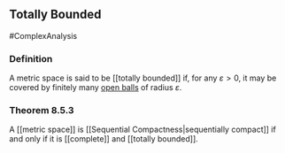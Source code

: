 ## Totally Bounded
#ComplexAnalysis  

### Definition
A metric space is said to be [[totally bounded]] if, for any $\varepsilon>0$, it may be covered by finitely many [open balls](Open%20Ball) of radius $\varepsilon$.

### Theorem 8.5.3
A [[metric space]] is [[Sequential Compactness|sequentially compact]] if and only if it is [[complete]] and [[totally bounded]].

